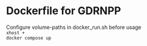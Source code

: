 # Dockerfile for GDRNPP
Configure volume-paths in docker_run.sh before usage  
`xhost +`  
`docker compose up`  
